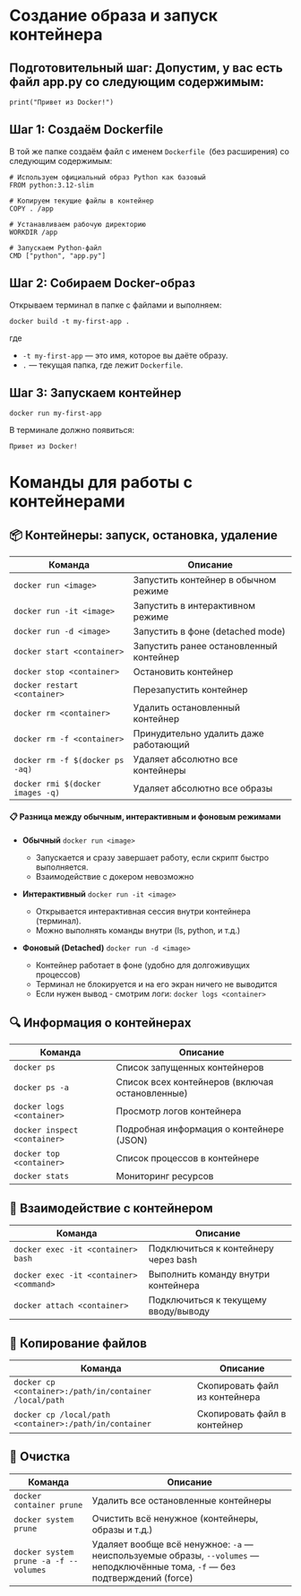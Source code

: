 # Создание образа и запуск контейнера 

## Подготовительный шаг: Допустим, у вас есть файл app.py со следующим содержимым:

```
print("Привет из Docker!")
```

## Шаг 1: Создаём Dockerfile

В той же папке создаём файл с именем `Dockerfile `(без расширения) со следующим содержимым:
```
# Используем официальный образ Python как базовый
FROM python:3.12-slim

# Копируем текущие файлы в контейнер
COPY . /app

# Устанавливаем рабочую директорию
WORKDIR /app

# Запускаем Python-файл
CMD ["python", "app.py"]
```
## Шаг 2: Собираем Docker-образ

Открываем терминал в папке с файлами и выполняем:
```
docker build -t my-first-app .
```
где
- `-t my-first-app` — это имя, которое вы даёте образу.
-  `.` — текущая папка, где лежит `Dockerfile`.

## Шаг 3: Запускаем контейнер
```
docker run my-first-app
```
В терминале должно появиться:
```
Привет из Docker!
```

# Команды для работы с контейнерами

## 📦 Контейнеры: запуск, остановка, удаление

| Команда                              | Описание                                |
|--------------------------------------|-----------------------------------------|
| `docker run <image>`                 | Запустить контейнер в обычном режиме    |
| `docker run -it <image>`             | Запустить в интерактивном режиме        |
| `docker run -d <image>`              | Запустить в фоне (detached mode)        |
| `docker start <container>`           | Запустить ранее остановленный контейнер |
| `docker stop <container>`            | Остановить контейнер                    |
| `docker restart <container>`         | Перезапустить контейнер                 |
| `docker rm <container>`              | Удалить остановленный контейнер         |
| `docker rm -f <container>`           | Принудительно удалить даже работающий   |
| `docker rm -f $(docker ps -aq)`      | Удаляет абсолютно все контейнеры        |
| `docker rmi $(docker images -q)`     | Удаляет абсолютно все образы            |


#### 📋 Разница между обычным, интерактивным и фоновым режимами

- **Обычный** `docker run <image>`   		
  - Запускается и сразу завершает работу, если скрипт быстро выполняется.
  - Взаимодействие с докером невозможно
  

- **Интерактивный** `docker run -it <image>`   		
  - Открывается интерактивная сессия внутри контейнера (терминал).
  - Можно выполнять команды внутри (ls, python, и т.д.)
  

- **Фоновый (Detached)** `docker run -d <image>`
  - Контейнер работает в фоне (удобно для долгоживущих процессов)
  - Терминал не блокируется и на его экран ничего не выводится
  - Если нужен вывод - смотрим логи: `docker logs <container>`


## 🔍 Информация о контейнерах

| Команда                              | Описание                                    |
|--------------------------------------|---------------------------------------------|
| `docker ps`                          | Список запущенных контейнеров               |
| `docker ps -a`                       | Список всех контейнеров (включая остановленные) |
| `docker logs <container>`           | Просмотр логов контейнера                   |
| `docker inspect <container>`        | Подробная информация о контейнере (JSON)    |
| `docker top <container>`            | Список процессов в контейнере               |
| `docker stats`                      | Мониторинг ресурсов                         |



## 🔧 Взаимодействие с контейнером

| Команда                                    | Описание                                  |
|--------------------------------------------|-------------------------------------------|
| `docker exec -it <container> bash`         | Подключиться к контейнеру через bash      |
| `docker exec -it <container> <command>`    | Выполнить команду внутри контейнера       |
| `docker attach <container>`                | Подключиться к текущему вводу/выводу      |

## 📁 Копирование файлов

| Команда                                                       | Описание                                  |
|----------------------------------------------------------------|-------------------------------------------|
| `docker cp <container>:/path/in/container /local/path`         | Скопировать файл из контейнера            |
| `docker cp /local/path <container>:/path/in/container`         | Скопировать файл в контейнер              |

## 🧹 Очистка

| Команда                              | Описание                                                                                                                         |
|--------------------------------------|----------------------------------------------------------------------------------------------------------------------------------|
| `docker container prune`             | Удалить все остановленные контейнеры                                                                                             |
| `docker system prune`                | Очистить всё ненужное (контейнеры, образы и т.д.)                                                                                |
| `docker system prune -a -f --volumes`| Удаляет вообще всё ненужное: `-a` — неиспользуемые образы, `--volumes` — неподключённые тома, `-f` — без подтверждений (force)   |

